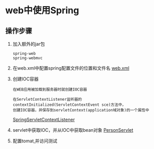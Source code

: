 web中使用Spring
==

## 操作步骤
1. 加入额外的jar包
    ```text
    spring-web
    spring-webmvc
    ```

2. 在web.xml中配置spring配置文件的位置和文件名
    [web.xml](web/WEB-INF/web.xml)
    
3. 创建IOC容器
    ```text
    在WEB应用被加载到服务器时就创建IOC容器
    
    在ServletContextListener监听器的contextInitialized(ServletContextEvent sce)方法中，
    创建IOC容器，并保存到servletContext(application域对象)的一个属性中
    ```
    [SpringServletContextListener](src/com/java/spring/struts2/listenner/SpringServletContextListener.java)  

4. servlet中获取IOC，并从IOC中获取bean对象
    [PersonServlet](src/com/java/spring/struts2/servlets/PersonServlet.java)
5. 配置tomat,并访问测试